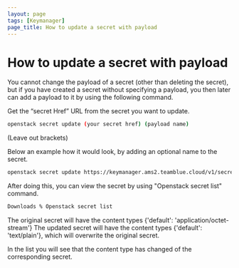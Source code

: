 ```yaml
---
layout: page
tags: [Keymanager]
page_title: How to update a secret with payload
---
```


# How to update a secret with payload

You cannot change the payload of a secret (other than deleting the secret), but if you have created a secret without specifying a payload, you then later can add a payload to it by using the following command.

Get the “secret Href” URL from the secret you want to update.

```bash
openstack secret update (your secret href) (payload name)
```
(Leave out brackets)

Below an example how it would look, by adding an optional name to the secret.

```bash
openstack secret update https://keymanager.ams2.teamblue.cloud/v1/secrets/efab91f4-9104-4274-8574-b61f82008846 test-updated
```

After doing this, you can view the secret by using "Openstack secret list"  command.

``` bash
Downloads % Openstack secret list
```

The original secret will have the content types {'default': 'application/octet-stream'}
The updated secret will have the content types {'default': 'text/plain'}, which will overwrite the original secret.

In the list you will see that the content type has changed of the corresponding secret.
